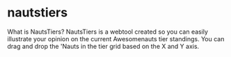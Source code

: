 # nautstiers

What is NautsTiers?
NautsTiers is a webtool created so you can easily illustrate your opinion on the current Awesomenauts tier standings. You can drag and drop the 'Nauts in the tier grid based on the X and Y axis.